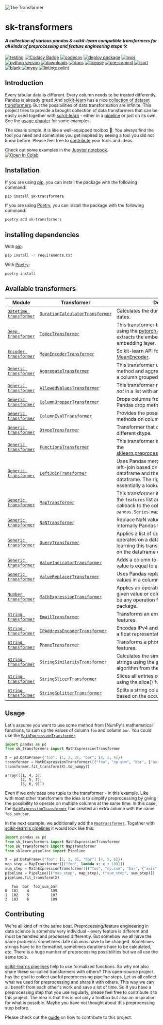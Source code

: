 ![The Transformer](https://raw.githubusercontent.com/chrislemke/sk-transformers/master/docs/assets/images/icon.png)

# sk-transformers
***A collection of various pandas & scikit-learn compatible transformers for all kinds of preprocessing and feature engineering steps*** 🛠

[![testing](https://github.com/chrislemke/sk-transformers/actions/workflows/testing.yml/badge.svg?branch=main)](https://github.com/chrislemke/sk-transformers/actions/workflows/testing.yml)
[![Codacy Badge](https://app.codacy.com/project/badge/Grade/44093b8f6b28454fb8e0336ccb83cdc5)](https://www.codacy.com/gh/chrislemke/sk-transformers/dashboard?utm_source=github.com&amp;utm_medium=referral&amp;utm_content=chrislemke/sk-transformers&amp;utm_campaign=Badge_Grade)
[![codecov](https://codecov.io/github/chrislemke/sk-transformers/branch/main/graph/badge.svg?token=LJLXQXX6M8)](https://codecov.io/github/chrislemke/sk-transformers)
[![deploy package](https://github.com/chrislemke/sk-transformers/actions/workflows/deploy-package.yml/badge.svg)](https://github.com/chrislemke/sk-transformers/actions/workflows/deploy-package.yml)
[![pypi](https://img.shields.io/pypi/v/sk-transformers)](https://pypi.org/project/sk-transformers/)
[![python version](https://img.shields.io/pypi/pyversions/sk-transformers?logo=python&logoColor=yellow)](https://www.python.org/)
[![downloads](https://img.shields.io/pypi/dm/sk-transformers)](https://pypistats.org/packages/sk-transformers)
[![docs](https://img.shields.io/badge/docs-mkdoks%20material-blue)](https://chrislemke.github.io/sk-transformers/)
[![license](https://img.shields.io/github/license/chrislemke/sk-transformers)](https://github.com/chrislemke/sk-transformers/blob/main/LICENSE)
[![pre-commit](https://img.shields.io/badge/pre--commit-enabled-brightgreen?logo=pre-commit&logoColor=white)](https://github.com/pre-commit/pre-commit)
[![isort](https://img.shields.io/badge/%20imports-isort-%231674b1?style=flat&labelColor=ef8336)](https://github.com/PyCQA/isort)
[![black](https://img.shields.io/badge/code%20style-black-000000.svg)](https://github.com/psf/black)
[![mypy](http://www.mypy-lang.org/static/mypy_badge.svg)](https://github.com/python/mypy)
[![linting: pylint](https://img.shields.io/badge/linting-pylint-yellowgreen)](https://github.com/PyCQA/pylint)
## Introduction
Every tabular data is different. Every column needs to be treated differently. Pandas is already great! And [scikit-learn](https://scikit-learn.org/stable/index.html) has a nice [collection of dataset transformers](https://scikit-learn.org/stable/data_transforms.html). But the possibilities of data transformation are infinite. This project tries to provide a brought collection of data transformers that can be easily used together with [scikit-learn](https://scikit-learn.org/stable/index.html) - either in a [pipeline](https://scikit-learn.org/stable/modules/generated/sklearn.pipeline.Pipeline.html) or just on its own. See the [usage chapter](#usage) for some examples.

The idea is simple. It is like a well-equipped toolbox 🧰: You always find the tool you need and sometimes you get inspired by seeing a tool you did not know before. Please feel free to [contribute](https://chrislemke.github.io/sk-transformers/CONTRIBUTING/) your tools and ideas.

Check out some examples in the [Jupyter notebook](https://github.com/chrislemke/sk-transformers/blob/main/examples/playground.ipynb).<br>
[![Open In Colab](https://colab.research.google.com/assets/colab-badge.svg)](https://colab.research.google.com/github/chrislemke/sk-transformers/blob/main/examples/playground.ipynb)

## Installation
If you are using [pip](https://pip.pypa.io/en/stable/), you can install the package with the following command:
```bash
pip install sk-transformers
```

If you are using [Poetry](https://python-poetry.org/), you can install the package with the following command:
```bash
poetry add sk-transformers
```

## installing dependencies
With [pip](https://pip.pypa.io/en/stable/):
```bash
pip install -r requirements.txt
```

With [Poetry](https://python-poetry.org/):
```bash
poetry install
```

## Available transformers
| Module | Transformer | Description |
| ------ | ----------- | ----------- |
|[`Datetime transformer`](https://chrislemke.github.io/sk-transformers/API-reference/transformer/datetime_transformer/)|[`DurationCalculatorTransformer`](https://chrislemke.github.io/sk-transformers/API-reference/transformer/datetime_transformer/#sk_transformers.datetime_transformer.DurationCalculatorTransformer)|Calculates the duration between to given dates.|
|[`Deep transformer`](https://chrislemke.github.io/sk-transformers/API-reference/transformer/deep_transformer/)|[`ToVecTransformer`](https://chrislemke.github.io/sk-transformers/API-reference/transformer/deep_transformer/#sk_transformers.deep_transformer.ToVecTransformer)|This transformer trains an [FT-Transformer](https://paperswithcode.com/method/ft-transformer) using the [pytorch-widedeep package](https://github.com/jrzaurin/pytorch-widedeep) and extracts the embeddings from its embedding layer.|
|[`Encoder transformer`](https://chrislemke.github.io/sk-transformers/API-reference/transformer/encoder_transformer/)|[`MeanEncoderTransformer`](https://chrislemke.github.io/sk-transformers/API-reference/transformer/encoder_transformer/#sk_transformers.encoder_transformer.MeanEncoderTransformer)|Scikit-learn API for the [feature-engine MeanEncoder](https://feature-engine.readthedocs.io/en/latest/api_doc/encoding/MeanEncoder.html).|
|[`Generic transformer`](https://chrislemke.github.io/sk-transformers/API-reference/transformer/generic_transformer/)|[`AggregateTransformer`](https://chrislemke.github.io/sk-transformers/API-reference/transformer/generic_transformer/#sk_transformers.generic_transformer.AggregateTransformer)|This transformer uses Pandas groupby method and aggregate to apply function on a column grouped by another column.|
|[`Generic transformer`](https://chrislemke.github.io/sk-transformers/API-reference/transformer/generic_transformer/)|[`AllowedValuesTransformer`](https://chrislemke.github.io/sk-transformers/API-reference/transformer/generic_transformer/#sk_transformers.generic_transformer.AllowedValuesTransformer)|This transformer replaces values that are *not* in a list with another value.|
|[`Generic transformer`](https://chrislemke.github.io/sk-transformers/API-reference/transformer/generic_transformer/)|[`ColumnDropperTransformer`](https://chrislemke.github.io/sk-transformers/API-reference/transformer/generic_transformer/#sk_transformers.generic_transformer.ColumnDropperTransformer)|Drops columns from a dataframe using Pandas drop method.|
|[`Generic transformer`](https://chrislemke.github.io/sk-transformers/API-reference/transformer/generic_transformer/)|[`ColumnEvalTransformer`](https://chrislemke.github.io/sk-transformers/API-reference/transformer/generic_transformer/#sk_transformers.generic_transformer.ColumnEvalTransformer)|Provides the possibility to use Pandas methods on columns.|
|[`Generic transformer`](https://chrislemke.github.io/sk-transformers/API-reference/transformer/generic_transformer/)|[`DtypeTransformer`](https://chrislemke.github.io/sk-transformers/API-reference/transformer/generic_transformer/#sk_transformers.generic_transformer.DtypeTransformer)|Transformer that converts a column to a different dtype.|
|[`Generic transformer`](https://chrislemke.github.io/sk-transformers/API-reference/transformer/generic_transformer/)|[`FunctionsTransformer`]( https://chrislemke.github.io/sk-transformers/API-reference/transformer/generic_transformer/#sk_transformers.generic_transformer.FunctionsTransformer)|This transformer is a plain wrapper around the [sklearn.preprocessing.FunctionTransformer](https://scikit-learn.org/stable/modules/generated/sklearn.preprocessing.FunctionTransformer.html).|
|[`Generic transformer`](https://chrislemke.github.io/sk-transformers/API-reference/transformer/generic_transformer/)|[`LeftJoinTransformer`](https://chrislemke.github.io/sk-transformers/API-reference/transformer/generic_transformer/#sk_transformers.generic_transformer.LeftJoinTransformer)|Uses Pandas merge function to perform a left-join based on the column of a dataframe and the index of another dataframe. The right dataframe is essentially a lookup table.|
|[`Generic transformer`](https://chrislemke.github.io/sk-transformers/API-reference/transformer/generic_transformer/)|[`MapTransformer`](https://chrislemke.github.io/sk-transformers/API-reference/transformer/generic_transformer/#sk_transformers.generic_transformer.MapTransformer)|This transformer iterates over all columns in the `features` list and applies the given callback to the column. For this it uses the `pandas.Series.map` method.
|[`Generic transformer`](https://chrislemke.github.io/sk-transformers/API-reference/transformer/generic_transformer/)|[`NaNTransformer`](https://chrislemke.github.io/sk-transformers/API-reference/transformer/generic_transformer/#sk_transformers.generic_transformer.NaNTransformer)|Replace NaN values with a specified value. Internally Pandas fillna method is used.|
|[`Generic transformer`](https://chrislemke.github.io/sk-transformers/API-reference/transformer/generic_transformer/)|[`QueryTransformer`](https://chrislemke.github.io/sk-transformers/API-reference/transformer/generic_transformer/#sk_transformers.generic_transformer.QueryTransformer)|Applies a list of queries to a dataframe. If it operates on a dataset used for supervised learning this transformer should be applied on the dataframe containing `X` and `y`.
|[`Generic transformer`](https://chrislemke.github.io/sk-transformers/API-reference/transformer/generic_transformer/)|[`ValueIndicatorTransformer`](https://chrislemke.github.io/sk-transformers/API-reference/transformer/generic_transformer/#sk_transformers.generic_transformer.ValueIndicatorTransformer)|Adds a column to a dataframe indicating if a value is equal to a specified value.|
|[`Generic transformer`](https://chrislemke.github.io/sk-transformers/API-reference/transformer/generic_transformer/)|[`ValueReplacerTransformer`](https://chrislemke.github.io/sk-transformers/API-reference/transformer/generic_transformer/#sk_transformers.generic_transformer.ValueReplacerTransformer)|Uses Pandas replace method to replace values in a column.|
[`Number transformer`](https://chrislemke.github.io/sk-transformers/API-reference/transformer/number_transformer/)|[`MathExpressionTransformer`](https://chrislemke.github.io/sk-transformers/API-reference/transformer/number_transformer/#sk_transformers.number_transformer.MathExpressionTransformer)|Applies an operation to a column and a given value or column. The operation can be any operation from the `numpy` or `operator` package.
[`String transformer`](https://chrislemke.github.io/sk-transformers/API-reference/transformer/string_transformer/)|[`EmailTransformer`](https://chrislemke.github.io/sk-transformers/API-reference/transformer/string_transformer/#sk_transformers.string_transformer.EmailTransformer)|Transforms an email address into multiple features.|
[`String transformer`](https://chrislemke.github.io/sk-transformers/API-reference/transformer/string_transformer/)|[`IPAddressEncoderTransformer`](https://chrislemke.github.io/sk-transformers/API-reference/transformer/string_transformer/#sk_transformers.string_transformer.IPAddressEncoderTransformer)|Encodes IPv4 and IPv6 strings addresses to a float representation.|
[`String transformer`](https://chrislemke.github.io/sk-transformers/API-reference/transformer/string_transformer/)|[`PhoneTransformer`](https://chrislemke.github.io/sk-transformers/API-reference/transformer/string_transformer/#sk_transformers.string_transformer.PhoneTransformer)|Transforms a phone number into multiple features.|
[`String transformer`](https://chrislemke.github.io/sk-transformers/API-reference/transformer/string_transformer/)|[`StringSimilarityTransformer`](https://chrislemke.github.io/sk-transformers/API-reference/transformer/string_transformer/#sk_transformers.string_transformer.StringSimilarityTransformer)|Calculates the similarity between two strings using the `gestalt pattern matching` algorithm from the `SequenceMatcher` class.|
[`String transformer`](https://chrislemke.github.io/sk-transformers/API-reference/transformer/string_transformer/)|[`StringSlicerTransformer`](https://chrislemke.github.io/sk-transformers/API-reference/transformer/string_transformer/#sk_transformers.string_transformer.StringSlicerTransformer)|Slices all entries of specified string features using the slice() function.|
[`String transformer`](https://chrislemke.github.io/sk-transformers/API-reference/transformer/string_transformer/)|[`StringSplitterTransformer`](https://chrislemke.github.io/sk-transformers/API-reference/transformer/string_transformer/#sk_transformers.string_transformer.StringSplitterTransformer)|Splits a string column into multiple columns based on the occurrence of a character.|

## Usage
Let's assume you want to use some method from [NumPy's mathematical functions, to sum up the values of column `foo` and column `bar`. You could
use the [`MathExpressionTransformer`](https://chrislemke.github.io/sk-transformers/number_transformer-reference/#sk-transformers.transformer.number_transformer.MathExpressionTransformer).
```python
import pandas as pd
from sk_transformers import MathExpressionTransformer

X = pd.DataFrame({"foo": [1, 2, 3], "bar": [4, 5, 6]})
transformer = MathExpressionTransformer([("foo", "np.sum", "bar", {"axis": 0})])
transformer.fit_transform(X).to_numpy()
```
```
array([[1, 4, 5],
       [2, 5, 7],
       [3, 6, 9]])
```
Even if we only pass one tuple to the transformer - in this example. Like with most other transformers the idea is to simplify preprocessing by giving the possibility to operate on multiple columns at the same time. In this case, the [`MathExpressionTransformer`](https://chrislemke.github.io/sk-transformers/number_transformer-reference/#sk-transformers.transformer.number_transformer.MathExpressionTransformer) has created an extra column with the name `foo_sum_bar`.

In the next example, we additionally add the [`MapTransformer`](https://chrislemke.github.io/sk-transformers/generic_transformer-reference/#sk_transformers.transformer.generic_transformer.MapTransformer).
Together with [scikit-learn's pipelines](https://scikit-learn.org/stable/modules/compose.html#combining-estimators) it would look like this:
```python
import pandas as pd
from sk_transformers import MathExpressionTransformer
from sk_transformers import MapTransformer
from sklearn.pipeline import Pipeline

X = pd.DataFrame({"foo": [1, 2, 3], "bar": [4, 5, 6]})
map_step = MapTransformer([("foo", lambda x: x + 100)])
sum_step = MathExpressionTransformer([("foo", "np.sum", "bar", {"axis": 0})])
pipeline = Pipeline([("map_step", map_step), ("sum_step", sum_step)])
pipeline.fit_transform(X)
```

```
   foo  bar  foo_sum_bar
0  101    4          105
1  102    5          107
2  103    6          109
```

## Contributing
We're all kind of in the same boat. Preprocessing/feature engineering in data science is somehow very individual - every feature is different and must be handled and processed differently. But somehow we all have the same problems: sometimes date columns have to be changed. Sometimes strings have to be formatted, sometimes durations have to be calculated, etc. There is a huge number of preprocessing possibilities but we all use the same tools.

[scikit-learns pipelines](https://scikit-learn.org/stable/modules/generated/sklearn.pipeline.Pipeline.html) help to use formalized functions. So why not also share these so-called transformers with others? This open-source project has the goal to collect useful preprocessing pipeline steps. Let us all collect what we used for preprocessing and share it with others. This way we can all benefit from each other's work and save a lot of time. So if you have a preprocessing step that you use regularly, please feel free to contribute it to this project. The idea is that this is not only a toolbox but also an inspiration for what is possible. Maybe you have not thought about this preprocessing step before.

Please check out the [guide](https://chrislemke.github.io/sk-transformers/CONTRIBUTING/) on how to contribute to this project.
